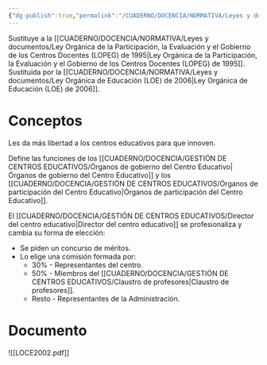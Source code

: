 ```yaml
---
{"dg-publish":true,"permalink":"/CUADERNO/DOCENCIA/NORMATIVA/Leyes y documentos/Ley Orgánica de Calidad de la Educación (LOCE) de 2002/"}
---
```


Sustituye a la [[CUADERNO/DOCENCIA/NORMATIVA/Leyes y documentos/Ley Orgánica de la Participación, la Evaluación y el Gobierno de los Centros Docentes (LOPEG) de 1995\|Ley Orgánica de la Participación, la Evaluación y el Gobierno de los Centros Docentes (LOPEG) de 1995]].
Sustituida por la [[CUADERNO/DOCENCIA/NORMATIVA/Leyes y documentos/Ley Orgánica de Educación (LOE) de 2006\|Ley Orgánica de Educación (LOE) de 2006]].
# Conceptos
Les da más libertad a los centros educativos para que innoven.

Define las funciones de los [[CUADERNO/DOCENCIA/GESTIÓN DE CENTROS EDUCATIVOS/Órganos de gobierno del Centro Educativo\|Órganos de gobierno del Centro Educativo]] y los [[CUADERNO/DOCENCIA/GESTIÓN DE CENTROS EDUCATIVOS/Órganos de participación del Centro Educativo\|Órganos de participación del Centro Educativo]].

El [[CUADERNO/DOCENCIA/GESTIÓN DE CENTROS EDUCATIVOS/Director del centro educativo\|Director del centro educativo]] se profesionaliza y cambia su forma de elección:
- Se piden un concurso de méritos.
- Lo elige una comisión formada por:
	- 30% - Representantes del centro.
	- 50% - Miembros del [[CUADERNO/DOCENCIA/GESTIÓN DE CENTROS EDUCATIVOS/Claustro de profesores\|Claustro de profesores]].
	- Resto - Representantes de la Administración.

# Documento
![[LOCE2002.pdf]]
